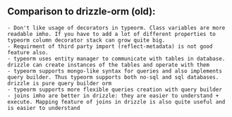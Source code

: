 ## Comparison to drizzle-orm (old):
    - Don't like usage of decorators in typeorm. Class variables are more readable imho. If you have to add a lot of different properties to typeorm column decorator stack can grow quite big.
    - Requirment of third party import (reflect-metadata) is not good feature also.
    - typeorm uses entity manager to communicate with tables in database. drizzle can create instances of the tables and operate with them
    - typeorm supports mongo-like syntax for queries and also implements query builder. Thus typeorm supports both no-sql and sql databases. drizzle is pure query builder orm
    - typeorm supports more flexible queries creation with query builder
    - joins imho are better in drizzle: they are easier to understand + execute. Mapping feature of joins in drizzle is also quite useful and is easier to understand